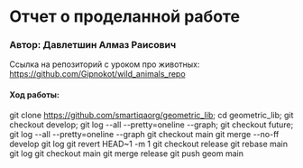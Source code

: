 # Отчет о проделанной работе

### Автор: Давлетшин Алмаз Раисович
Ссылка на репозиторий с уроком про животных: https://github.com/Gipnokot/wild_animals_repo

#### Ход работы:
git clone https://github.com/smartiqaorg/geometric_lib;
cd geometric_lib;
git checkout develop;
git log --all --pretty=oneline --graph;
git checkout future;
git log --all --pretty=oneline --graph
git checkout main
git merge --no-ff develop
git log
git revert HEAD~1 -m 1
git checkout release
git rebase main
git log
git checkout main
git merge release
git push geom main
